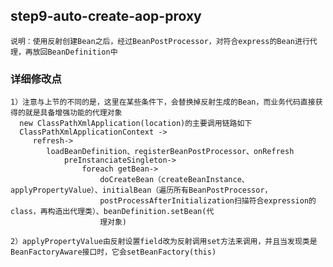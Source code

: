 ## step9-auto-create-aop-proxy
    说明：使用反射创建Bean之后，经过BeanPostProcessor，对符合express的Bean进行代理，再放回BeanDefinition中
### 详细修改点
    1）注意与上节的不同的是，这里在某些条件下，会替换掉反射生成的Bean，而业务代码直接获得的就是具备增强功能的代理对象
      new ClassPathXmlApplication(location)的主要调用链路如下
      ClassPathXmlApplicationContext ->
	     refresh->
	    	loadBeanDefinition、registerBeanPostProcessor、onRefresh
		    	preInstanciateSingleton->
			    	foreach getBean->
				    	doCreateBean（createBeanInstance、applyPropertyValue）、initialBean（遍历所有BeanPostProcessor，
				    	postProcessAfterInitialization扫描符合expression的class，再构造出代理类）、beanDefinition.setBean(代
				    	理对象)

    2）applyPropertyValue由反射设置field改为反射调用set方法来调用，并且当发现类是BeanFactoryAware接口时，它会setBeanFactory(this)
